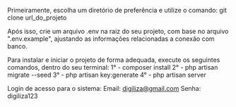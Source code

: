 Primeiramente, escolha um diretório de preferência e utilize o comando:
git clone url_do_projeto

Após isso, crie um arquivo .env na raiz do seu projeto, com base no arquivo ".env.example", ajustando as informações relacionadas a conexão com banco. 

Para instalar e iniciar o projeto de forma adequada, execute os seguintes comandos, dentro do seu terminal:
1° - composer install
2° - php artisan migrate --seed
3° - php artisan key:generate
4° - php artisan server

Login de acesso para o sistema:
Email: digiliza@gmail.com
Senha: digiliza123

